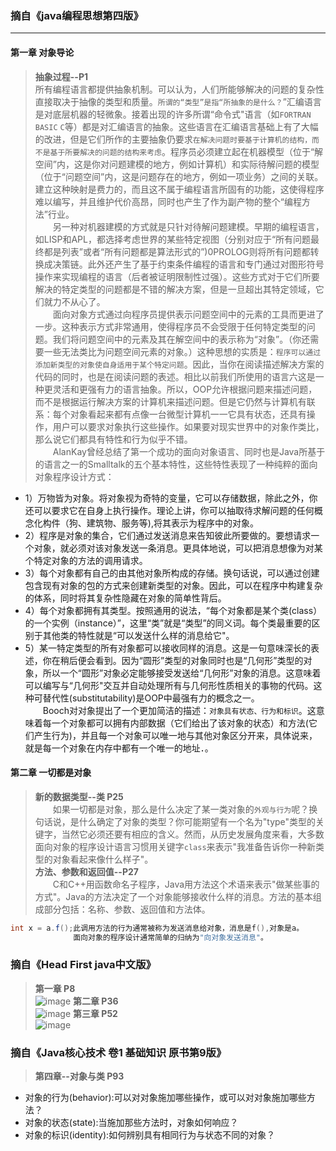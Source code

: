 ### 摘自《java编程思想第四版》
----
#### 第一章 对象导论
> **抽象过程--P1**</br>
所有编程语言都提供抽象机制。可以认为，人们所能够解决的问题的复杂性直接取决于抽像的类型和质量。`所谓的“类型”是指“所抽象的是什么？`”汇编语言是对底层机器的轻微象。接着出现的许多所谓“命令式"语言（如`FORTRAN` `BASIC` `C`等）都是对汇编语言的抽象。这些语言在汇编语言基础上有了大幅的改进，但是它们所作的主要抽象仍要求`在解决问题时要基于计算机的结构，而不是基于所要解决的问题的结构来考虑`。程序员必须建立起在机器模型（位于“解空间”内，这是你对问题建模的地方，例如计算机）和实际待解问题的模型（位于“问题空间”内，这是问题存在的地方，例如一项业务）之间的关联。建立这种映射是费力的，而且这不属于编程语言所固有的功能，这使得程序难以编写，并且维护代价高昂，同时也产生了作为副产物的整个“编程方法”行业。</br>
&emsp;&emsp;另一种对机器建模的方式就是只针对待解问题建模。早期的编程语言，如LISP和APL，都选择考虑世界的某些特定视图（分别对应于“所有问题最终都是列表”或者“所有问题都是算法形式的”)0PROLOG则将所有问题都转换成决策链。此外还产生了基于约束条件编程的语言和专门通过对图形符号操作来实现编程的语言（后者被证明限制性过强）。这些方式对于它们所要解决的特定类型的问题都是不错的解决方案，但是一旦超出其特定领域，它们就力不从心了。</br>
&emsp;&emsp;面向对象方式通过向程序员提供表示问题空间中的元素的工具而更进了一步。这种表示方式非常通用，使得程序员不会受限于任何特定类型的问题。我们将问题空间中的元素及其在解空间中的表示称为“对象”。（你还需要一些无法类比为问题空间元素的对象。）这种思想的实质是：`程序可以通过添加新类型的对象使自身适用于某个特定问题`。因此，当你在阅读描述解决方案的代码的同时，也是在阅读问题的表述。相比以前我们所使用的语言六这是一种更灵活和更强有力的语言抽象。所以，OOP允许根据问题来描述问题，而不是根据运行解决方案的计算机来描述问题。但是它仍然与计算机有联系：每个对象看起来都有点像一台微型计算机一一它具有状态，还具有操作，用户可以要求对象执行这些操作。如果要对现实世界中的对象作类比，
那么说它们都具有特性和行为似乎不错。</br>
&emsp;&emsp;AlanKay曾经总结了第一个成功的面向对象语言、同时也是Java所基于的语言之一的Smalltalk的五个基本特性，这些特性表现了一种纯粹的面向对象程序设计方式：
* 1）万物皆为对象。将对象视为奇特的变量，它可以存储数据，除此之外，你还可以要求它在自身上执行操作。理论上讲，你可以抽取待求解问题的任何概念化构件（狗、建筑物、服务等),将其表示为程序中的对象。
* 2）程序是对象的集合，它们通过发送消息来告知彼此所要做的。要想请求一个对象，就必须对该对象发送一条消息。更具体地说，可以把消息想像为对某个特定对象的方法的调用请求。
* 3）每个对象都有自己的由其他对象所构成的存储。换句话说，可以通过创建包含现有对象的包的方式来创建新类型的对象。因此，可以在程序中构建复杂的体系，同时将其复杂性隐藏在对象的简单性背后。
* 4）每个对象都拥有其类型。按照通用的说法，“每个对象都是某个类(class）的一个实例（instance）”，这里“类”就是“类型”的同义词。每个类最重要的区别于其他类的特性就是“可以发送什么样的消息给它"。
* 5）某一特定类型的所有对象都可以接收同样的消息。这是一句意味深长的表述，你在稍后便会看到。因为“圆形”类型的对象同时也是“几何形”类型的对象，所以一个“圆形”对象必定能够接受发送给“几何形”对象的消息。这意味着可以编写与“几何形"交互并自动处理所有与几何形性质相关的事物的代码。这种可替代性(substitutability)是OOP中最强有力的概念之一。</br>
&emsp;&emsp;Booch对对象提出了一个更加简洁的描述：`对象具有状态、行为和标识`。这意味着每一个对象都可以拥有内部数据（它们给出了该对象的状态）和方法(它们产生行为)，并且每一个对象可以唯一地与其他对象区分开来，具体说来，就是每一个对象在内存中都有一个唯一的地址．。

#### 第二章 一切都是对象
> **新的数据类型--类 P25**</br>
&emsp;&emsp;如果一切都是对象，那么是什么决定了某一类对象的`外观与行为`呢？换句话说，是什么确定了对象的类型？你可能期望有一个名为"type"类型的关键字，当然它必须还要有相应的含义。然而，从历史发展角度来看，大多数面向对象的程序设计语言习惯用关键字`class`来表示"我准备告诉你一种新类型的对象看起来像什么样子"。</br>
> **方法、参数和返回值--P27**</br>
&emsp;&emsp;C和C++用函数命名子程序，Java用方法这个术语来表示"做某些事的方式"。Java的方法决定了一个对象能够接收什么样的消息。方法的基本组成部分包括：名称、参数、返回值和方法体。</br>
```Java
int x = a.f();此调用方法的行为通常被称为发送消息给对象，消息是f(),对象是a。
              面向对象的程序设计通常简单的归纳为"向对象发送消息"。
```
### 摘自《Head First java中文版》
> **第一章 P8**</br>
![image](https://user-images.githubusercontent.com/59242221/163748221-0501d10a-2001-478a-8532-ad00b8fbddbb.png)
> **第二章 P36**</br>
![image](https://user-images.githubusercontent.com/59242221/163748408-f18d20ca-35f1-43fd-a601-3e62c2ed3c28.png)
> **第三章 P52**</br>
![image](https://user-images.githubusercontent.com/59242221/163748527-025ca1d4-78da-44ce-80c9-aece48c68b60.png)

### 摘自《Java核心技术 卷1 基础知识 原书第9版》
> **第四章--对象与类 P93**</br>
* 对象的行为(behavior):可以对对象施加哪些操作，或可以对对象施加哪些方法？
* 对象的状态(state):当施加那些方法时，对象如何响应？
* 对象的标识(identity):如何辨别具有相同行为与状态不同的对象？
